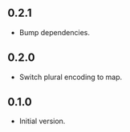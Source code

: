 ## 0.2.1

- Bump dependencies.

## 0.2.0

- Switch plural encoding to map.

## 0.1.0

- Initial version.
